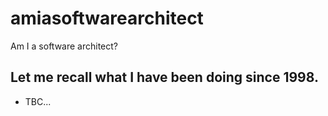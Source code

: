 # amiasoftwarearchitect
Am I a software architect?
## Let me recall what I have been doing since 1998.
- TBC...
